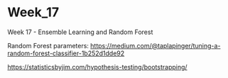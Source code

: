 # Week_17
Week 17 - Ensemble Learning and Random Forest

Random Forest parameters:
https://medium.com/@taplapinger/tuning-a-random-forest-classifier-1b252d1dde92

https://statisticsbyjim.com/hypothesis-testing/bootstrapping/
